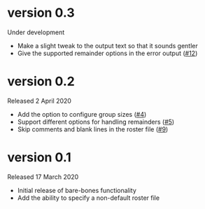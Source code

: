 # version 0.3
Under development

* Make a slight tweak to the output text so that it sounds gentler
* Give the supported remainder options in the error output ([#12](https://github.com/funnelfiasco/coffee_match/issues/12))

# version 0.2
Released 2 April 2020

* Add the option to configure group sizes ([#4](https://github.com/funnelfiasco/coffee_match/issues/4))
* Support different options for handling remainders ([#5](https://github.com/funnelfiasco/coffee_match/issues/5))
* Skip comments and blank lines in the roster file ([#9](https://github.com/funnelfiasco/coffee_match/issues/9))

# version 0.1
Released 17 March 2020

* Initial release of bare-bones functionality
* Add the ability to specify a non-default roster file
